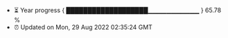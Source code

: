 - ⏳ Year progress { ███████████████████▁▁▁▁▁▁▁▁▁▁▁ } 65.78 %
- ⏰ Updated on Mon, 29 Aug 2022 02:35:24 GMT

